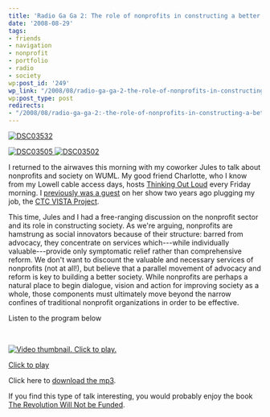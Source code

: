 ```yaml
---
title: 'Radio Ga Ga 2: The role of nonprofits in constructing a better world'
date: '2008-08-29'
tags:
- friends
- navigation
- nonprofit
- portfolio
- radio
- society
wp:post_id: '249'
wp_link: "/2008/08/radio-ga-ga-2-the-role-of-nonprofits-in-constructing-a-better-world/"
wp:post_type: post
redirects:
- "/2008/08/radio-ga-ga-2:-the-role-of-nonprofits-in-constructing-a-better-world/"
---
```


[ ![DSC03532](http://farm4.static.flickr.com/3125/2809174391_2abdcf02df.jpg) ](http://www.flickr.com/photos/bensheldon/2809174391/ "DSC03532 by bensheldon, on Flickr")

  [ ![DSC03505](http://farm4.static.flickr.com/3224/2809178389_19bb8b534b_m.jpg) ](http://www.flickr.com/photos/bensheldon/2809178389/ "DSC03505 by bensheldon, on Flickr") [ ![DSC03502](http://farm4.static.flickr.com/3282/2810037214_8cce02367b_m.jpg) ](http://www.flickr.com/photos/bensheldon/2810037214/ "DSC03502 by bensheldon, on Flickr")

I returned to the airwaves this morning with my coworker Jules to talk about nonprofits and society on WUML. My good friend Charlotte, who I know from my Lowell cable access days, hosts [Thinking Out Loud](http://www.uml.edu/thinkoutloud/) every Friday morning. I [previously was a guest](http://island94.org/node/99) on her show two years ago plugging my job, the [CTC VISTA Project](http://ctcvista.org).

This time, Jules and I had a free-ranging discussion on the nonprofit sector and its role in constructing society. As we're arguing, nonprofits are hamstrung as social innovators because of their structure: barred from advocacy, they concentrate on services which---while individually valuable---provide only symptomatic relief rather than comprehensive reform. We don't want to discount the valuable and necessary services of nonprofits (not at all!), but believe that a parallel movement of advocacy and reform is key to building a better society. While nonprofits are perhaps a natural place to begin dialogue, vision and action for improving society as a whole, those components must ultimately move beyond the narrow confines of traditional nonprofit organizations in order to be effective.

Listen to the program below

 

[ ![Video thumbnail. Click to play.](http://blip.tv/file/get/Bensheldon-ThinkingOutLoud152.mp3.jpg "Click to play") ](http://blip.tv/file/get/Bensheldon-ThinkingOutLoud152.mp3)

[Click to play](http://blip.tv/file/get/Bensheldon-ThinkingOutLoud152.mp3)

Click here to [download the mp3](2008-08-29-Radio-Ga-Ga-2-The-role-of-nonprofits-in-constructing-a-better-world/Ben-on-WUML-20080829.mp3).

If you find this type of talk interesting, you would probably enjoy the book [The Revolution Will Not be Funded](http://www.amazon.com/Revolution-Will-Not-Funded-Non-Profit/dp/0896087662?tag=particculturf-20).

